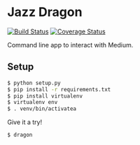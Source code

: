 Jazz Dragon
===========
[![Build Status](https://travis-ci.org/emmabukacek/jazz-dragon.svg?branch=develop)](https://travis-ci.org/emmabukacek/jazz-dragon)
[![Coverage Status](https://coveralls.io/repos/github/emmabukacek/jazz-dragon/badge.svg?branch=develop)](https://coveralls.io/github/emmabukacek/jazz-dragon?branch=develop)

Command line app to interact with Medium.

## Setup

```bash
$ python setup.py
$ pip install -r requirements.txt
$ pip install virtualenv
$ virtualenv env
$ . venv/bin/activatea
```

Give it a try!
```
$ dragon
```
